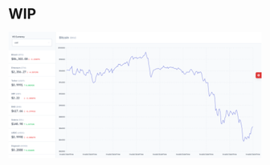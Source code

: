 # WIP

![Chatterbox Screenshot](https://raw.githubusercontent.com/alvinyanson/CoinRadar/refs/heads/main/localhost_4200_crypto.png)
